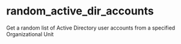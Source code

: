 # random_active_dir_accounts
Get a random list of Active Directory user accounts from a specified Organizational Unit
